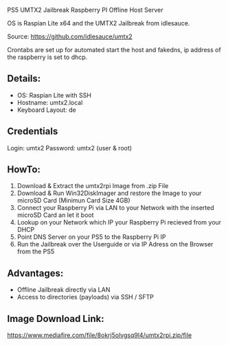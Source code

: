 PS5 UMTX2 Jailbreak Raspberry PI Offline Host Server

OS is Raspian Lite x64 and the UMTX2 Jailbreak from idlesauce.

Source: https://github.com/idlesauce/umtx2 

Crontabs are set up for automated start the host and fakedns, ip address of the raspberry is set to dhcp.

Details:
--------
- OS: Raspian Lite with SSH
- Hostname: umtx2.local
- Keyboard Layout: de

Credentials 
-----------
Login: umtx2 
Password: umtx2 (user & root)

HowTo:
------
1. Download & Extract the umtx2rpi Image from .zip File
2. Download & Run Win32DiskImager and restore the Image to your microSD Card (Minimun Card Size 4GB)
3. Connect your Raspberry Pi via LAN to your Network with the inserted microSD Card an let it boot
4. Lookup on your Network which IP your Raspberry Pi recieved from your DHCP
5. Point DNS Server on your PS5 to the Raspberry Pi IP
6. Run the Jailbreak over the Userguide or via IP Adress on the Browser from the PS5


Advantages:
-----------
- Offline Jailbreak directly via LAN 
- Access to directories (payloads) via SSH / SFTP

Image Download Link:
--------------------
https://www.mediafire.com/file/8okrj5olvgsq9l4/umtx2rpi.zip/file
